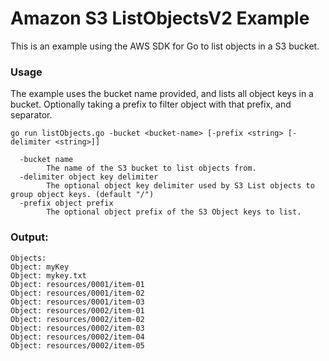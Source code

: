 # Amazon S3 ListObjectsV2 Example

This is an example using the AWS SDK for Go to list objects in a S3 bucket.

### Usage

The example uses the bucket name provided, and lists all object keys in a bucket.
Optionally taking a prefix to filter object with that prefix, and separator.

```
go run listObjects.go -bucket <bucket-name> [-prefix <string> [-delimiter <string>]] 

  -bucket name
        The name of the S3 bucket to list objects from.
  -delimiter object key delimiter
        The optional object key delimiter used by S3 List objects to group object keys. (default "/")
  -prefix object prefix
        The optional object prefix of the S3 Object keys to list.
```

### Output:

```
Objects:
Object: myKey
Object: mykey.txt
Object: resources/0001/item-01
Object: resources/0001/item-02
Object: resources/0001/item-03
Object: resources/0002/item-01
Object: resources/0002/item-02
Object: resources/0002/item-03
Object: resources/0002/item-04
Object: resources/0002/item-05
```
